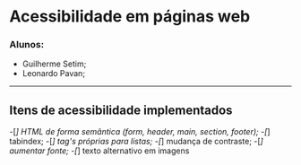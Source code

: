 # Acessibilidade em páginas web

### Alunos: 
* Guilherme Setim;
* Leonardo Pavan;

---

## Itens de acessibilidade implementados
-[*] HTML de forma semântica (form, header, main, section, footer);
-[*] tabindex;
-[*] tag's próprias para listas;
-[*] mudança de contraste;
-[*] aumentar fonte;
-[*] texto alternativo em imagens